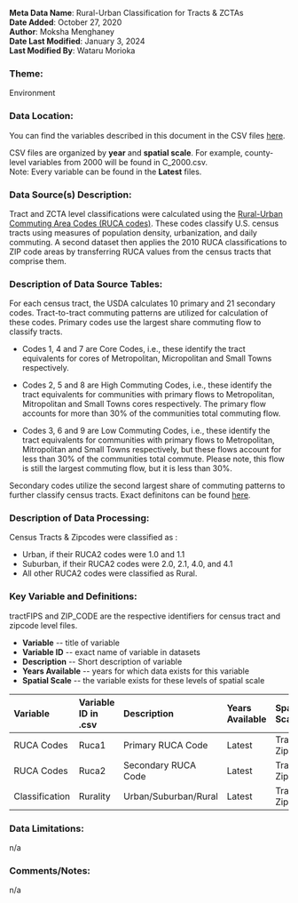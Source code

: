 **Meta Data Name**: Rural-Urban Classification for Tracts & ZCTAs  
**Date Added**: October 27, 2020  
**Author**: Moksha Menghaney  
**Date Last Modified**: January 3, 2024  
**Last Modified By**: Wataru Morioka  

### Theme: 
Environment

### Data Location: 
You can find the variables described in this document in the CSV files [here](../full_tables).  

CSV files are organized by **year** and **spatial scale**. For example, county-level variables from 2000 will be found in C_2000.csv.  
Note: Every variable can be found in the **Latest** files.

### Data Source(s) Description:  
Tract and ZCTA level classifications were calculated using the [Rural-Urban Commuting Area Codes (RUCA codes)](https://www.ers.usda.gov/data-products/rural-urban-commuting-area-codes.aspx). These codes classify U.S. census tracts using measures of population density, urbanization, and daily commuting. A second dataset then applies the 2010 RUCA classifications to ZIP code areas by transferring RUCA values from the census tracts that comprise them.


### Description of Data Source Tables:
For each census tract, the USDA calculates 10 primary and 21 secondary codes. Tract-to-tract commuting patterns are utilized for calculation of these codes. Primary codes use the largest share commuting flow to classify tracts. 

* Codes 1, 4 and 7 are Core Codes, i.e., these identify the tract equivalents for cores of Metropolitan, Micropolitan and Small Towns respectively. 

* Codes 2, 5 and 8 are High Commuting Codes, i.e., these identify the tract equivalents for communities with primary flows to Metropolitan, Mitropolitan and Small Towns cores respectively. The primary flow accounts for more than 30% of the communities total commuting flow.

* Codes 3, 6 and 9 are Low Commuting Codes, i.e., these identify the tract equivalents for communities with primary flows to Metropolitan, Mitropolitan and Small Towns respectively, but these flows account for less than 30% of the communities total commute. Please note, this flow is still the largest commuting flow, but it is less than 30%. 

Secondary codes utilize the second largest share of commuting patterns to further classify census tracts. Exact definitons can be found [here](https://www.ers.usda.gov/data-products/rural-urban-commuting-area-codes/documentation/).


### Description of Data Processing: 

Census Tracts & Zipcodes were classified as :
* Urban, if their RUCA2 codes were 1.0 and 1.1 
* Suburban, if their RUCA2 codes were 2.0, 2.1, 4.0, and 4.1 
* All other RUCA2 codes were classified as Rural.

  
### Key Variable and Definitions:
tractFIPS and ZIP_CODE are the respective identifiers for census tract and zipcode level files.

- **Variable** -- title of variable
- **Variable ID** -- exact name of variable in datasets
- **Description** -- Short description of variable
- **Years Available** -- years for which data exists for this variable
- **Spatial Scale** -- the variable exists for these levels of spatial scale

| Variable | Variable ID in .csv | Description | Years Available | Spatial Scale |
|:---------|:--------------------|:------------|:----------------|:--------------|
| RUCA Codes | Ruca1 | Primary RUCA Code | Latest | Tract, Zip |
| RUCA Codes | Ruca2 | Secondary RUCA Code | Latest | Tract, Zip |
| Classification | Rurality | Urban/Suburban/Rural | Latest | Tract, Zip |


### Data Limitations:
n/a

### Comments/Notes:
n/a
